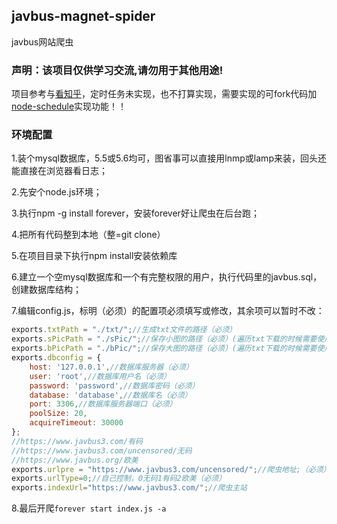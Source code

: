 ## javbus-magnet-spider
javbus网站爬虫
### 声明：该项目仅供学习交流,请勿用于其他用途!
项目参考与[看知乎](https://github.com/atonasting/zhihuspider)，定时任务未实现，也不打算实现，需要实现的可fork代码加[node-schedule](https://github.com/node-schedule/node-schedule)实现功能！！
### 环境配置
1.装个mysql数据库，5.5或5.6均可，图省事可以直接用lnmp或lamp来装，回头还能直接在浏览器看日志；

2.先安个node.js环境；

3.执行npm -g install forever，安装forever好让爬虫在后台跑；

4.把所有代码整到本地（整=git clone）

5.在项目目录下执行npm install安装依赖库


6.建立一个空mysql数据库和一个有完整权限的用户，执行代码里的javbus.sql，创建数据库结构；

7.编辑config.js，标明（必须）的配置项必须填写或修改，其余项可以暂时不改：

``` javascript
exports.txtPath = "./txt/";//生成txt文件的路径（必须）
exports.sPicPath = "./sPic/";//保存小图的路径（必须）(遍历txt下载的时候需要使用)
exports.bPicPath = "./bPic/";//保存大图的路径（必须）(遍历txt下载的时候需要使用
exports.dbconfig = {
    host: '127.0.0.1',//数据库服务器（必须）
    user: 'root',//数据库用户名（必须）
    password: 'password',//数据库密码（必须）
    database: 'database',//数据库名（必须）
    port: 3306,//数据库服务器端口（必须）
    poolSize: 20,
    acquireTimeout: 30000
};
//https://www.javbus3.com/有码
//https://www.javbus3.com/uncensored/无码
//https://www.javbus.org/欧美
exports.urlpre = "https://www.javbus3.com/uncensored/";//爬虫地址;（必须）
exports.urlType=0;//自己控制，0无码1有码2欧美（必须）
exports.indexUrl="https://www.javbus3.com/";//爬虫主站
```


8.最后开爬`forever start index.js -a`

